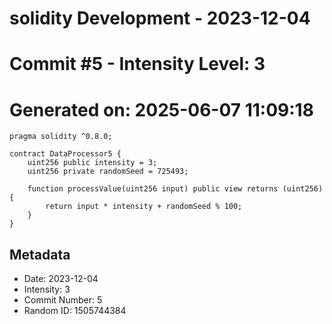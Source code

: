 ﻿# solidity Development - 2023-12-04
# Commit #5 - Intensity Level: 3
# Generated on: 2025-06-07 11:09:18
```solidity
pragma solidity ^0.8.0;

contract DataProcessor5 {
    uint256 public intensity = 3;
    uint256 private randomSeed = 725493;

    function processValue(uint256 input) public view returns (uint256) {
        return input * intensity + randomSeed % 100;
    }
}
```
## Metadata
- Date: 2023-12-04
- Intensity: 3
- Commit Number: 5
- Random ID: 1505744384
